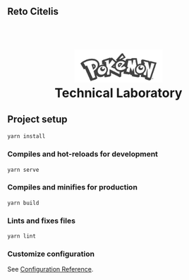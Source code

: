 ## Reto Citelis
<h1 align="center">
  <br>
  <a href="https://github.com/Diego-Ulises/Technical-Laboratory"><img src="https://github.com/Diego-Ulises/Technical-Laboratory/blob/master/src/assets/images/pokemon-logo.png" alt="Pokemon" width="200"></a>
  <br>
  Technical Laboratory
  <br>
</h1>

## Project setup
```
yarn install
```

### Compiles and hot-reloads for development
```
yarn serve
```

### Compiles and minifies for production
```
yarn build
```

### Lints and fixes files
```
yarn lint
```

### Customize configuration
See [Configuration Reference](https://cli.vuejs.org/config/).
